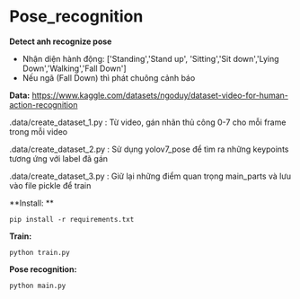 # Pose_recognition
**Detect anh recognize pose**

- Nhận diện hành động: ['Standing','Stand up', 'Sitting','Sit down','Lying Down','Walking','Fall Down']
- Nếu ngã (Fall Down) thì phát chuông cảnh báo

**Data:**
https://www.kaggle.com/datasets/ngoduy/dataset-video-for-human-action-recognition

.data/create_dataset_1.py : Từ video, gán nhãn thủ công 0-7 cho mỗi frame trong mỗi video

.data/create_dataset_2.py : Sử dụng yolov7_pose để tìm ra những keypoints tương ứng với label đã gán

.data/create_dataset_3.py : Giữ lại những điểm quan trọng main_parts và lưu vào file pickle để train

**Install: **
```
pip install -r requirements.txt
```

**Train:**
```
python train.py
```

**Pose recognition:**
```
python main.py
```
